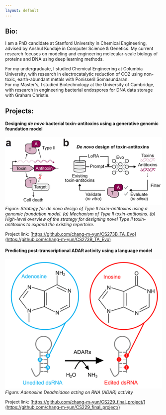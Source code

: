 ```yaml
---
layout: default
---
```

## Bio:
I am a PhD candidate at Stanford University in Chemical Engineering, advised by Anshul Kundaje in Computer Science & Genetics. My current research focuses on modeling and engineering molecular-scale biology of proteins and DNA using deep learning methods.

For my undergraduate, I studied Chemical Engineering at Columbia University, with research in electrocatalytic reduction of CO2 using non-toxic, earth-abundant metals with Ponisseril Somasundaran.  
For my Master's, I studied Biotechnology at the University of Cambridge, with research in engineering bacterial endospores for DNA data storage with Graham Christie.

## Projects:
#### Designing _de novo_ bacterial toxin-antitoxins using a generative genomic foundation model
![Figure: Strategy for de novo design of Type II toxin-antitoxins using a genomic foundation model](/assets/img/project_2.png)
_Figure: Strategy for de novo design of Type II toxin-antitoxins using a genomic foundation model. (a) Mechanism of Type II toxin-antitoxins. (b) High-level overview of the strategy for designing novel Type II toxin-antitoxins to expand the existing repertoire._

Project link: [https://github.com/chang-m-yun/CS273B_TA_Evo](https://github.com/chang-m-yun/CS273B_TA_Evo)  

#### Predicting post-transcriptional ADAR activity using a language model
![Figure: Adenosine Deadmidase acting on RNA (ADAR) activity](/assets/img/project_1.png)  
_Figure: Adenosine Deadmidase acting on RNA (ADAR) activity_

Project link: [https://github.com/chang-m-yun/CS229_final_project/](https://github.com/chang-m-yun/CS229_final_project/)

